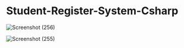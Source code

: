 # Student-Register-System-Csharp

![Screenshot (256)](https://user-images.githubusercontent.com/97075043/230714300-1630e360-a950-476e-a423-14c2888d8895.png)



![Screenshot (255)](https://user-images.githubusercontent.com/97075043/230714343-b02a8e39-2e82-41c3-8299-1fa8aa427803.png)
